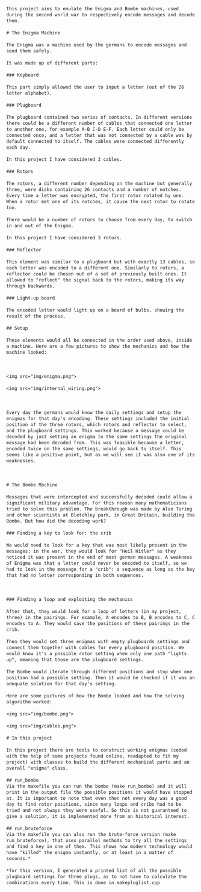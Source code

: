     This project aims to emulate the Enigma and Bombe machines, used during the second world war to respectively encode messages and decode them.

    # The Enigma Machine

    The Enigma was a machine used by the germans to encode messages and send them safely.

    It was made up of different parts:

    ### Keyboard

    This part simply allowed the user to input a letter (out of the 26 letter alphabet).

    ### Plugboard

    The plugboard contained two series of contacts. In different versions there could be a different number of cables that connected one letter to another one, for example A-B C-D E-F. Each letter could only be connected once, and a letter that was not connected by a cable was by default connected to itself. The cables were connected differently each day.

    In this project I have considered 3 cables.

    ### Rotors

    The rotors, a different number depending on the machine but generally three, were disks containing 26 contacts and a number of notches. Every time a letter was encrypted, the first rotor rotated by one. When a rotor met one of its notches, it cause the next rotor to rotate too.

    There would be a number of rotors to choose from every day, to switch in and out of the Enigma.

    In this project I have considered 3 rotors.

    ### Reflector

    This element was similar to a plugboard but with exactly 13 cables, so each letter was encoded to a different one. Similarly to rotors, a reflector could be chosen out of a set of previously built ones. It allowed to "reflect" the signal back to the rotors, making its way through backwards.

    ### Light-up board

    The encoded letter would light up on a board of bulbs, showing the result of the process.

    ## Setup

    These elements would all be connected in the order used above, inside a machine. Here are a few pictures to show the mechanics and how the machine looked:

    

    <img src="img/enigma.png">

    <img src="img/internal_wiring.png">

    

    Every day the germans would know the daily settings and setup the enigmas for that day's encoding. These settings included the initial position of the three rotors, which rotors and reflector to select, and the plugboard settings. This worked because a message could be decoded by just setting an enigma to the same settings the original message had been decoded from. This was feasible because a letter, encoded twice on the same settings, would go back to itself. This seems like a positive point, but as we will see it was also one of its weaknesses.

    

    # The Bombe Machine

    Messages that were intercepted and successfully decoded could allow a significant military advantage. For this reason many mathematicians tried to solve this problem. The breakthrough was made by Alan Turing and other scientists at Bletchley park, in Great Britain, building the Bombe. But how did the decoding work?

    ### Finding a key to look for: the crib

    We would need to look for a key that was most likely present in the messages: in the war, they would look for "Heil Hitler" as they noticed it was present in the end of most german messages. A weakness of Enigma was that a letter could never be encoded to itself, so we had to look in the message for a "crib": a sequence as long as the key that had no letter corresponding in both sequences.

    

    ### Finding a loop and exploiting the mechanics

    After that, they would look for a loop of letters (in my project, three) in the pairings. For example, A encodes to B, B encodes to C, C encodes to A. They would save the positions of these pairings in the crib.

    Then they would set three enigmas with empty plugboards settings and connect them together with cables for every plugboard position. We would know it's a possible rotor setting when only one path "lights up", meaning that those are the plugboard settings.

    The Bombe would iterate through different positions and stop when one position had a possible setting. Then it would be checked if it was an adequate solution for that day's setting.

    Here are some pictures of how the Bombe looked and how the solving algorithm worked:

    <img src="img/bombe.png">

    <img src="img/cables.png">

    # In this project

    In this project there are tools to construct working enigmas (coded with the help of some projects found online, readapted to fit my project) with classes to build the different mechanical parts and an overall "enigma" class.

    ## run_bombe 
    Via the makefile you can run the bombe (make run_bombe) and it will print in the output file the possible positions it would have stopped at. It is important to note that even then not every day was a good day to find rotor positions, since many loops and cribs had to be tried and not always they were useful. So this is not guaranteed to give a solution, it is implemented more from an historical interest.

    ## run_bruteforce
    Via the makefile you can also run the brute-force version (make run_bruteforce), that uses parallel methods to try all the settings and find a key in one of them. This shows how modern technology would have "killed" the enigma instantly, or at least in a matter of seconds.*

    *for this version, I generated a printed list of all the possible plugboard settings for three plugs, as to not have to calculate the combinations every time. This is done in makepluglist.cpp